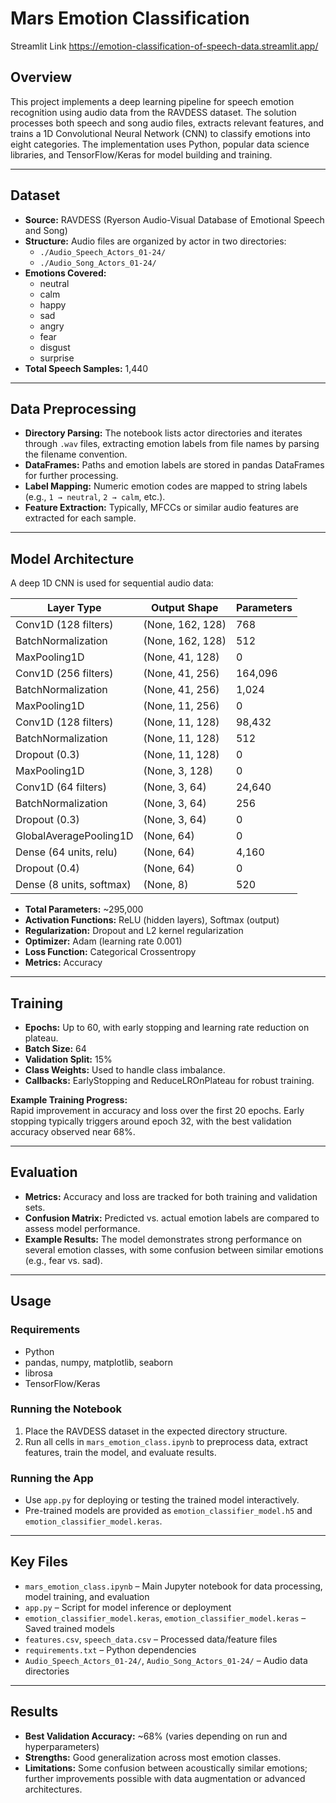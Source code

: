 # Mars Emotion Classification
Streamlit Link  https://emotion-classification-of-speech-data.streamlit.app/

## Overview

This project implements a deep learning pipeline for speech emotion recognition using audio data from the RAVDESS dataset. The solution processes both speech and song audio files, extracts relevant features, and trains a 1D Convolutional Neural Network (CNN) to classify emotions into eight categories. The implementation uses Python, popular data science libraries, and TensorFlow/Keras for model building and training.

---

## Dataset

- **Source:** RAVDESS (Ryerson Audio-Visual Database of Emotional Speech and Song)
- **Structure:** Audio files are organized by actor in two directories:
  - `./Audio_Speech_Actors_01-24/`
  - `./Audio_Song_Actors_01-24/`
- **Emotions Covered:**
  - neutral
  - calm
  - happy
  - sad
  - angry
  - fear
  - disgust
  - surprise
- **Total Speech Samples:** 1,440

---

## Data Preprocessing

- **Directory Parsing:** The notebook lists actor directories and iterates through `.wav` files, extracting emotion labels from file names by parsing the filename convention.
- **DataFrames:** Paths and emotion labels are stored in pandas DataFrames for further processing.
- **Label Mapping:** Numeric emotion codes are mapped to string labels (e.g., `1 → neutral`, `2 → calm`, etc.).
- **Feature Extraction:** Typically, MFCCs or similar audio features are extracted for each sample.

---

## Model Architecture

A deep 1D CNN is used for sequential audio data:

| Layer Type               | Output Shape     | Parameters |
|--------------------------|-----------------|------------|
| Conv1D (128 filters)     | (None, 162, 128)| 768        |
| BatchNormalization       | (None, 162, 128)| 512        |
| MaxPooling1D             | (None, 41, 128) | 0          |
| Conv1D (256 filters)     | (None, 41, 256) | 164,096    |
| BatchNormalization       | (None, 41, 256) | 1,024      |
| MaxPooling1D             | (None, 11, 256) | 0          |
| Conv1D (128 filters)     | (None, 11, 128) | 98,432     |
| BatchNormalization       | (None, 11, 128) | 512        |
| Dropout (0.3)            | (None, 11, 128) | 0          |
| MaxPooling1D             | (None, 3, 128)  | 0          |
| Conv1D (64 filters)      | (None, 3, 64)   | 24,640     |
| BatchNormalization       | (None, 3, 64)   | 256        |
| Dropout (0.3)            | (None, 3, 64)   | 0          |
| GlobalAveragePooling1D   | (None, 64)      | 0          |
| Dense (64 units, relu)   | (None, 64)      | 4,160      |
| Dropout (0.4)            | (None, 64)      | 0          |
| Dense (8 units, softmax) | (None, 8)       | 520        |

- **Total Parameters:** ~295,000
- **Activation Functions:** ReLU (hidden layers), Softmax (output)
- **Regularization:** Dropout and L2 kernel regularization
- **Optimizer:** Adam (learning rate 0.001)
- **Loss Function:** Categorical Crossentropy
- **Metrics:** Accuracy

---

## Training

- **Epochs:** Up to 60, with early stopping and learning rate reduction on plateau.
- **Batch Size:** 64
- **Validation Split:** 15%
- **Class Weights:** Used to handle class imbalance.
- **Callbacks:** EarlyStopping and ReduceLROnPlateau for robust training.

**Example Training Progress:**  
Rapid improvement in accuracy and loss over the first 20 epochs. Early stopping typically triggers around epoch 32, with the best validation accuracy observed near 68%.

---

## Evaluation

- **Metrics:** Accuracy and loss are tracked for both training and validation sets.
- **Confusion Matrix:** Predicted vs. actual emotion labels are compared to assess model performance.
- **Example Results:** The model demonstrates strong performance on several emotion classes, with some confusion between similar emotions (e.g., fear vs. sad).

---

## Usage

### Requirements

- Python 
- pandas, numpy, matplotlib, seaborn
- librosa
- TensorFlow/Keras

### Running the Notebook

1. Place the RAVDESS dataset in the expected directory structure.
2. Run all cells in `mars_emotion_class.ipynb` to preprocess data, extract features, train the model, and evaluate results.

### Running the App

- Use `app.py` for deploying or testing the trained model interactively.
- Pre-trained models are provided as `emotion_classifier_model.h5` and `emotion_classifier_model.keras`.

---

## Key Files

- `mars_emotion_class.ipynb` – Main Jupyter notebook for data processing, model training, and evaluation
- `app.py` – Script for model inference or deployment
- `emotion_classifier_model.keras`, `emotion_classifier_model.keras` – Saved trained models
- `features.csv`, `speech_data.csv` – Processed data/feature files
- `requirements.txt` – Python dependencies
- `Audio_Speech_Actors_01-24/`, `Audio_Song_Actors_01-24/` – Audio data directories

---

## Results

- **Best Validation Accuracy:** ~68% (varies depending on run and hyperparameters)
- **Strengths:** Good generalization across most emotion classes.
- **Limitations:** Some confusion between acoustically similar emotions; further improvements possible with data augmentation or advanced architectures.

